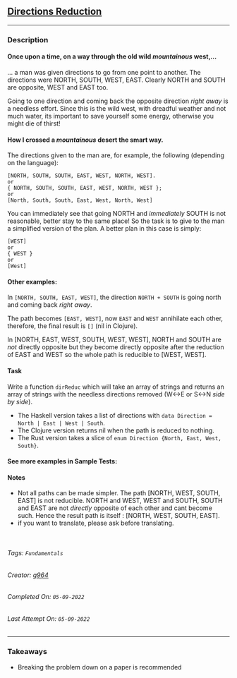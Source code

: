 ## [Directions Reduction](https://www.codewars.com/kata/550f22f4d758534c1100025a)
---
### Description

#### Once upon a time, on a way through the old wild *mountainous* west,…

… a man was given directions to go from one point to another. The directions were NORTH, SOUTH, WEST, EAST. Clearly NORTH and SOUTH are opposite, WEST and EAST too. 

Going to one direction and coming back the opposite direction *right away* is a needless effort. Since this is the wild west, with dreadful weather and not much water, its important to save yourself some energy, otherwise you might die of thirst!

#### How I crossed a *mountainous* desert the smart way.

The directions given to the man are, for example, the following (depending on the language):

```
[NORTH, SOUTH, SOUTH, EAST, WEST, NORTH, WEST].
or
{ NORTH, SOUTH, SOUTH, EAST, WEST, NORTH, WEST };
or
[North, South, South, East, West, North, West]
```
You can immediately see that going NORTH and *immediately* SOUTH is not reasonable, better stay to the same place!
So the task is to give to the man a simplified version of the plan. A better plan in this case is simply:

```
[WEST]
or
{ WEST }
or
[West]
```

#### Other examples:

In `[NORTH, SOUTH, EAST, WEST]`, the direction `NORTH + SOUTH` is going north and coming back *right away*. 

The path becomes `[EAST, WEST]`, now `EAST` and `WEST` annihilate each other, therefore, the final result is `[]` (nil in Clojure).

In [NORTH, EAST, WEST, SOUTH, WEST, WEST], NORTH and SOUTH are *not* directly opposite but they become directly opposite after the reduction of EAST and WEST so the whole path is reducible to [WEST, WEST].

#### Task

Write a function `dirReduc` which will take an array of strings and returns an array of strings with the needless directions removed (W<->E or S<->N *side by side*).

- The Haskell version takes a list of directions with `data Direction = North | East | West | South`. 
- The Clojure version returns nil when the path is reduced to nothing. 
- The Rust version takes a slice of `enum Direction {North, East, West, South}`.

#### See more examples in Sample Tests:

#### Notes

- Not all paths can be made simpler. 
The path [NORTH, WEST, SOUTH, EAST] is not reducible. NORTH and WEST, WEST and SOUTH, SOUTH and EAST are not *directly* opposite of each other and cant become such. Hence the result path is itself : [NORTH, WEST, SOUTH, EAST].
- if you want to translate, please ask before translating.

<br>

###### Tags: `Fundamentals`

###### Creator: [g964](https://www.codewars.com/users/g964)

###### Completed On: `05-09-2022`

###### Last Attempt On: `05-09-2022`

---

### Takeaways
- Breaking the problem down on a paper is recommended
